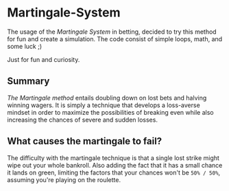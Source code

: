 # Martingale-System
The usage of the *Martingale System* in betting, decided to try this method for fun and create a simulation. The code consist of simple loops, math, and some luck ;)

Just for fun and curiosity.

## Summary
*The Martingale method* entails doubling down on lost bets and halving winning wagers. It is simply a technique that develops a loss-averse mindset in order to maximize the possibilities of breaking even while also increasing the chances of severe and sudden losses.

## What causes the martingale to fail?
The difficulty with the martingale technique is that a single lost strike might wipe out your whole bankroll. Also adding the fact that it has a small chance it lands on green, limiting the factors that your chances won't be `50% / 50%`, assuming you're playing on the roulette.
